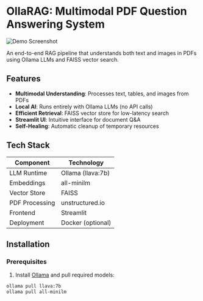 # OllaRAG: Multimodal PDF Question Answering System

![Demo Screenshot](demo.gif) <!-- Add screenshot later -->

An end-to-end RAG pipeline that understands both text and images in PDFs using Ollama LLMs and FAISS vector search.

## Features

- **Multimodal Understanding**: Processes text, tables, and images from PDFs
- **Local AI**: Runs entirely with Ollama LLMs (no API calls)
- **Efficient Retrieval**: FAISS vector store for low-latency search
- **Streamlit UI**: Intuitive interface for document Q&A
- **Self-Healing**: Automatic cleanup of temporary resources

## Tech Stack

| Component               | Technology                          |
|-------------------------|-------------------------------------|
| LLM Runtime             | Ollama (llava:7b)                  |
| Embeddings              | all-minilm                         |
| Vector Store            | FAISS                              |
| PDF Processing          | unstructured.io                    |
| Frontend                | Streamlit                          |
| Deployment              | Docker (optional)                  |

## Installation

### Prerequisites

1. Install [Ollama](https://ollama.ai/) and pull required models:
```bash
ollama pull llava:7b
ollama pull all-minilm